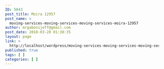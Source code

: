 ```yaml
---
ID: 5043
post_title: Moira 12957
post_name: >
  moving-services-moving-services-moving-services-moira-12957
author: mrgabonijeff@gmail.com
post_date: 2018-03-28 01:38:35
layout: page
link: >
  http://localhost/wordpress/moving-services-moving-services-moving-services-moira-12957/
published: true
tags: [ ]
categories: [ ]
---
```

